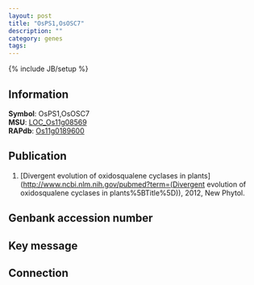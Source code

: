 ```yaml
---
layout: post
title: "OsPS1,OsOSC7"
description: ""
category: genes
tags: 
---
```

{% include JB/setup %}

## Information
__Symbol__: OsPS1,OsOSC7  
__MSU__: [LOC_Os11g08569](http://rice.plantbiology.msu.edu/cgi-bin/ORF_infopage.cgi?orf=LOC_Os11g08569)  
__RAPdb__: [Os11g0189600](http://rapdb.dna.affrc.go.jp/viewer/gbrowse_details/irgsp1?name=Os11g0189600)  

## Publication
1. [Divergent evolution of oxidosqualene cyclases in plants](http://www.ncbi.nlm.nih.gov/pubmed?term=(Divergent evolution of oxidosqualene cyclases in plants%5BTitle%5D)), 2012, New Phytol.

## Genbank accession number

## Key message

## Connection


